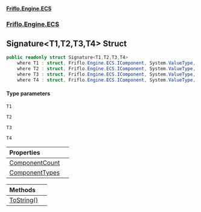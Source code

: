 #### [Friflo.Engine.ECS](index.md#'index')
### [Friflo.Engine.ECS](Friflo.Engine.ECS.md#'Friflo.Engine.ECS')

## Signature<T1,T2,T3,T4> Struct

```csharp
public readonly struct Signature<T1,T2,T3,T4>
    where T1 : struct, Friflo.Engine.ECS.IComponent, System.ValueType, System.ValueType
    where T2 : struct, Friflo.Engine.ECS.IComponent, System.ValueType, System.ValueType
    where T3 : struct, Friflo.Engine.ECS.IComponent, System.ValueType, System.ValueType
    where T4 : struct, Friflo.Engine.ECS.IComponent, System.ValueType, System.ValueType
```
#### Type parameters

<a name='Friflo.Engine.ECS.Signature_T1,T2,T3,T4_.T1'></a>

`T1`

<a name='Friflo.Engine.ECS.Signature_T1,T2,T3,T4_.T2'></a>

`T2`

<a name='Friflo.Engine.ECS.Signature_T1,T2,T3,T4_.T3'></a>

`T3`

<a name='Friflo.Engine.ECS.Signature_T1,T2,T3,T4_.T4'></a>

`T4`

| Properties | |
| :--- | :--- |
| [ComponentCount](Signature_T1,T2,T3,T4_.ComponentCount.md#'Friflo.Engine.ECS.Signature<T1,T2,T3,T4>.ComponentCount') | |
| [ComponentTypes](Signature_T1,T2,T3,T4_.ComponentTypes.md#'Friflo.Engine.ECS.Signature<T1,T2,T3,T4>.ComponentTypes') | |

| Methods | |
| :--- | :--- |
| [ToString()](Signature_T1,T2,T3,T4_.ToString().md#'Friflo.Engine.ECS.Signature<T1,T2,T3,T4>.ToString()') | |
